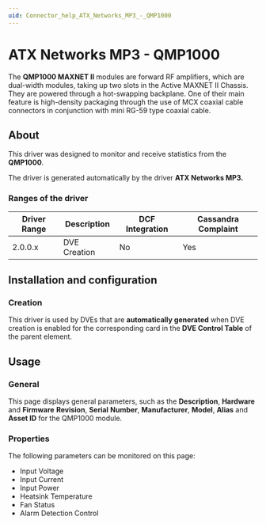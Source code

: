```yaml
---
uid: Connector_help_ATX_Networks_MP3_-_QMP1000
---
```


# ATX Networks MP3 - QMP1000

The **QMP1000 MAXNET II** modules are forward RF amplifiers, which are dual-width modules, taking up two slots in the Active MAXNET II Chassis. They are powered through a hot-swapping backplane. One of their main feature is high-density packaging through the use of MCX coaxial cable connectors in conjunction with mini RG-59 type coaxial cable.

## About

This driver was designed to monitor and receive statistics from the **QMP1000**.

The driver is generated automatically by the driver **ATX Networks MP3.**

### Ranges of the driver

| **Driver Range** | **Description** | **DCF Integration** | **Cassandra Complaint** |
|------------------|-----------------|---------------------|-------------------------|
| 2.0.0.x          | DVE Creation    | No                  | Yes                     |

## Installation and configuration

### Creation

This driver is used by DVEs that are **automatically generated** when DVE creation is enabled for the corresponding card in the **DVE Control Table** of the parent element.

## Usage

### General

This page displays general parameters, such as the **Description**, **Hardware** and **Firmware** **Revision**, **Serial** **Number**, **Manufacturer**, **Model**, **Alias** and **Asset ID** for the QMP1000 module.

### Properties

The following parameters can be monitored on this page:

- Input Voltage
- Input Current
- Input Power
- Heatsink Temperature
- Fan Status
- Alarm Detection Control
